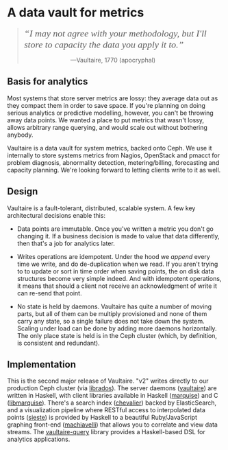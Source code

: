 A data vault for metrics
========================

> <span style="font-family: 'Times New Roman',serif; font-style: italic;
> font-size: 22px;">&ldquo;I may not agree with your methodology, but I'll
> store to capacity the data you apply it to.&rdquo;</span>
>
>  <span style="padding-left:100px">&nbsp;</span> —Vaultaire, 1770 (apocryphal)

Basis for analytics
-------------------

Most systems that store server metrics are lossy: they average data
out as they compact them in order to save space. If you're planning on
doing serious analytics or predictive modelling, however, you can't be
throwing away data points. We wanted a place to put metrics that wasn't
lossy, allows arbitrary range querying, and would scale out without
bothering anybody.

Vaultaire is a data vault for system metrics, backed onto Ceph. We use it
internally to store systems metrics from Nagios, OpenStack and pmacct for
problem diagnosis, abnormality detection, metering/billing, forecasting
and capacity planning. We're looking forward to letting clients write to
it as well.

Design
------

Vaultaire is a fault-tolerant, distributed, scalable system. A few key
architectural decisions enable this:

 * Data points are immutable. Once you've written a metric you don't go
   changing it. If a business decision is made to value that data
   differently, then that's a job for analytics later.
 
 * Writes operations are idempotent. Under the hood we _append_ every
   time we write, and do de-duplication when we read. If you aren't
   trying to to update or sort in time order when saving points, the on
   disk data structures become very simple indeed. And with idempotent
   operations, it means that should a client not receive an
   acknowledgment of write it can re-send that point.
 
 * No state is held by daemons. Vaultaire has quite a number of moving
   parts, but all of them can be multiply provisioned and none of them
   carry any state, so a single failure does not take down the system.
   Scaling under load can be done by adding more daemons horizontally.
   The only place state is held is in the Ceph cluster (which, by
   definition, is consistent and redundant).

Implementation
--------------

This is the second major release of Vaultaire. "v2" writes directly to our
production Ceph cluster (via [librados][]). The server daemons ([vaultaire][])
are written in Haskell, with client libraries available in Haskell
([marquise][]) and C ([libmarquise][]). There's a search index ([chevalier][])
backed by ElasticSearch, and a visualization pipeline where RESTful access to
interpolated data points ([sieste][]) is provided by Haskell to a beautiful
Ruby/JavaScript graphing front-end ([machiavelli][]) that allows you to
correlate and view data streams. The [vaultaire-query][] library
provides a Haskell-based DSL for analytics applications.

[librados]: https://ceph.com/docs/master/architecture/
[vaultaire]: https://github.com/anchor/vaultaire
[marquise]: https://github.com/anchor/marquise
[libmarquise]: https://github.com/anchor/libmarquise
[chevalier]: https://github.com/anchor/chevalier
[sieste]: https://github.com/anchor/sieste
[machiavelli]: http://anchor.github.io/machiavelli/
[vaultaire-query]: http://github.com/anchor/vaultaire-query
